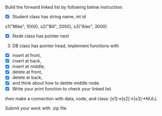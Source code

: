 Build the forward linked list by following below instruction:

- [x] Student class has string name, int id

s1("Mike", 1000), s2("Bill", 2000), s3("Alex", 3000)

- [x] Node class has pointer next

3. DB class has pointer head, implement functions with
-  [x] insert at front,
-  [x] insert at back,
-  [x] insert at middle,
-  [x] delete at front,
-  [x] delete at back,
-  [x] and think about how to delete middle node.
-  [x] Write your print function to check your linked list.

then make a connection with data, node, and class:  [s1]->[s2]->[s3]->NULL

Submit your work with .zip file